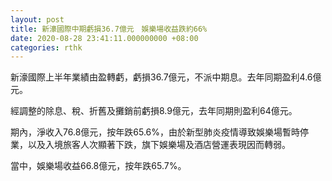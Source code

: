 ```yaml
---
layout: post
title: 新濠國際中期虧損36.7億元　娛樂場收益跌約66%
date: 2020-08-28 23:41:11.000000000 +08:00
categories: rthk
---
```


新濠國際上半年業績由盈轉虧，虧損36.7億元，不派中期息。去年同期盈利4.6億元。

經調整的除息、稅、折舊及攤銷前虧損8.9億元，去年同期則盈利64億元。

期內，淨收入76.8億元，按年跌65.6%，由於新型肺炎疫情導致娛樂場暫時停業，以及入境旅客人次顯著下跌，旗下娛樂場及酒店營運表現因而轉弱。

當中，娛樂場收益66.8億元，按年跌65.7%。
